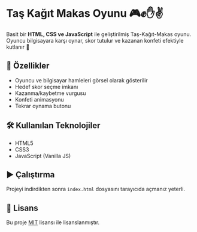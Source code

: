 # Taş Kağıt Makas Oyunu 🎮✊✋✌️

Basit bir **HTML, CSS ve JavaScript** ile geliştirilmiş Taş-Kağıt-Makas oyunu.  
Oyuncu bilgisayara karşı oynar, skor tutulur ve kazanan konfeti efektiyle kutlanır 🎉

## 🚀 Özellikler
- Oyuncu ve bilgisayar hamleleri görsel olarak gösterilir
- Hedef skor seçme imkanı
- Kazanma/kaybetme vurgusu
- Konfeti animasyonu
- Tekrar oynama butonu

## 🛠 Kullanılan Teknolojiler
- HTML5
- CSS3
- JavaScript (Vanilla JS)

## ▶️ Çalıştırma
Projeyi indirdikten sonra `index.html` dosyasını tarayıcıda açmanız yeterli.

## 📄 Lisans
Bu proje [MIT](LICENSE) lisansı ile lisanslanmıştır.
